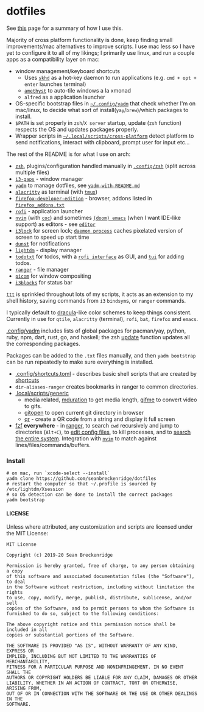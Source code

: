 # dotfiles

See [this](https://exobrain.sean.fish/tools/) page for a summary of how I use this.

Majority of cross platform functionality is done, keep finding small improvements/mac alternatives to improve scripts. I use mac less so I have yet to configure it to all of my likings; I primarily use linux, and run a couple apps as a compatibility layer on mac:

* window management/keyboard shortcuts
  * Uses [`skhd`](https://github.com/koekeishiya/skhd) as a hot-key daemon to run applications (e.g. `cmd + opt + enter` launches terminal)
  * [`amethyst`](https://github.com/ianyh/Amethyst) to auto-tile windows a la xmonad
  * `alfred` as a application launcher
* OS-specific bootstrap files in [`~/.config/yadm`](.config/yadm) that check whether I'm on mac/linux, to decide what sort of install(`yay`/`brew`)/which packages to install.
* `$PATH` is set properly in `zsh`/`X server` startup, update (`zsh` function) respects the OS and updates packages properly.
* Wrapper scripts in [`~/.local/scripts/cross-platform`](.local/scripts/cross-platform) detect platform to send notifications, interact with clipboard, prompt user for input etc...

The rest of the README is for what I use on arch:

- [`zsh`](http://zsh.sourceforge.net/), plugins/configuration handled manually in [`.config/zsh`](.config/zsh) (split across multiple files)
- [`i3-gaps`](https://github.com/Airblader/i3) - window manager
- [`yadm`](https://yadm.io) to manage dotfiles, see [`yadm-with-README.md`](.config/yadm/yadm-with-README.md)
- [`alacritty`](https://github.com/alacritty/alacritty) as terminal (with [`tmux`](https://github.com/tmux/tmux))
- [`firefox-developer-edition`](https://www.archlinux.org/packages/community/x86_64/firefox-developer-edition/) - browser, addons listed in [`firefox_addons.txt`](./.local/share/firefox_addons.txt)
- [`rofi`](https://github.com/davatorium/rofi) - application launcher
- [`nvim`](https://neovim.io/) (with [`coc`](https://github.com/neoclide/coc.nvim)) and sometimes [`(doom) emacs`](https://github.com/hlissner/doom-emacs) (when I want IDE-like support) as editors - see [`editor`](.local/scripts/cross-platform/editor)
- [`i3lock`](https://i3wm.org/i3lock/) for screen lock; [`daemon process`](.local/scripts/cross-platform/lock-screen) caches pixelated version of screen to speed up start time
- [`dunst`](https://dunst-project.org/) for notifications
- [`lightdm`](https://wiki.archlinux.org/index.php/LightDM) - display manager
- [`todotxt`](http://todotxt.org/) for todos, with a [`rofi interface`](.local/scripts/bin/todo_prompt) as GUI, and [`tui`](https://github.com/seanbreckenridge/full_todotxt) for adding todos.
- [`ranger`](https://github.com/ranger/ranger) - file manager
- [`picom`](https://github.com/yshui/picom) for window compositing
- [`i3blocks`](https://github.com/vivien/i3blocks) for status bar

[`ttt`](https://github.com/seanbreckenridge/ttt/) is sprinkled throughout lots of my scripts, it acts as an extension to my shell history, saving commands from `i3` `bindsym`s, or `ranger` commands.

I typically default to [dracula](https://draculatheme.com/)-like color schemes to keep things consistent. Currently in use for `qtile`, `alacritty` (terminal), `rofi`, `bat`, `firefox` and `emacs`.

[.config/yadm](.config/yadm) includes lists of global packages for pacman/yay, python, ruby, npm, dart, rust, go, and haskell; the zsh [update](.config/zsh/functions/update) function updates all the corresponding packages.

Packages can be added to the `.txt` files manually, and then `yadm bootstrap` can be run repeatedly to make sure everything is installed.

- [.config/shortcuts.toml](.config/shortcuts.toml) - describes basic shell scripts that are created by [shortcuts](https://github.com/seanbreckenridge/shortcuts)
- `dir-aliases-ranger` creates bookmarks in ranger to common directories.
- [.local/scripts/generic](.local/scripts/generic)
    - media related, [mduration](.local/scripts/generic/mduration) to get media length, [gifme](.local/scripts/generic/gifme) to convert video to gifs.
    - [gitopen](.local/scripts/generic/gitopen) to open current git directory in browser
    - [qr](.local/scripts/generic/qr) - create a QR code from a string and display it full screen
- [fzf](https://github.com/junegunn/fzf) **everywhere** - in [ranger](https://gitlab.com/seanbreckenridge/dotfiles/-/blob/master/.config/ranger/commands.py), to search `cwd` recursively and jump to directories (`Alt+C`), to [edit config files](https://gitlab.com/seanbreckenridge/dotfiles/-/blob/c072c474d0ec497761f484d0b11ec555ef397062/.config/shortcuts.toml#L7-15), to kill processes, and to [search the entire system](https://gitlab.com/seanbreckenridge/dotfiles/-/blob/master/.config/zsh/functions/flocate). Integration with [`nvim`](.config/nvim/init.vim) to match against lines/files/commands/buffers.

### Install

    # on mac, run `xcode-select --install`
    yadm clone https://github.com/seanbreckenridge/dotfiles
    # restart the computer so that ~/.profile is sourced by /etc/lightdm/Xsession
    # so OS detection can be done to install the correct packages
    yadm bootstrap

#### LICENSE

Unless where attributed, any customization and scripts are licensed under the MIT License:

```
MIT License

Copyright (c) 2019-20 Sean Breckenridge

Permission is hereby granted, free of charge, to any person obtaining a copy
of this software and associated documentation files (the "Software"), to deal
in the Software without restriction, including without limitation the rights
to use, copy, modify, merge, publish, distribute, sublicense, and/or sell
copies of the Software, and to permit persons to whom the Software is
furnished to do so, subject to the following conditions:

The above copyright notice and this permission notice shall be included in all
copies or substantial portions of the Software.

THE SOFTWARE IS PROVIDED "AS IS", WITHOUT WARRANTY OF ANY KIND, EXPRESS OR
IMPLIED, INCLUDING BUT NOT LIMITED TO THE WARRANTIES OF MERCHANTABILITY,
FITNESS FOR A PARTICULAR PURPOSE AND NONINFRINGEMENT. IN NO EVENT SHALL THE
AUTHORS OR COPYRIGHT HOLDERS BE LIABLE FOR ANY CLAIM, DAMAGES OR OTHER
LIABILITY, WHETHER IN AN ACTION OF CONTRACT, TORT OR OTHERWISE, ARISING FROM,
OUT OF OR IN CONNECTION WITH THE SOFTWARE OR THE USE OR OTHER DEALINGS IN THE
SOFTWARE.
```
